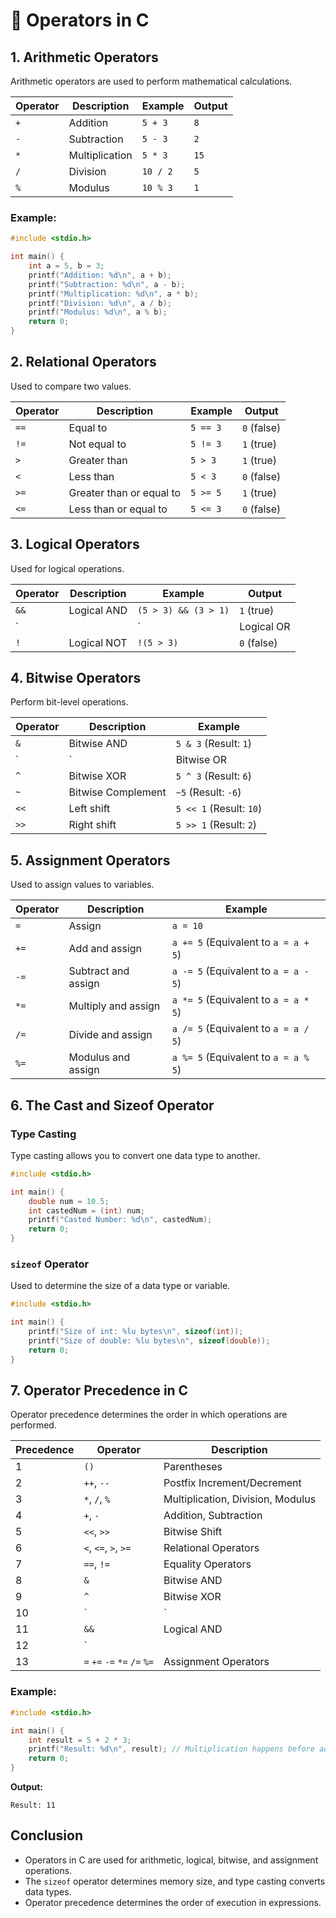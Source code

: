 # 📌 Operators in C

## 1. Arithmetic Operators
Arithmetic operators are used to perform mathematical calculations.

| Operator | Description | Example | Output |
|----------|-------------|---------|--------|
| `+` | Addition | `5 + 3` | `8` |
| `-` | Subtraction | `5 - 3` | `2` |
| `*` | Multiplication | `5 * 3` | `15` |
| `/` | Division | `10 / 2` | `5` |
| `%` | Modulus | `10 % 3` | `1` |

### Example:
```c
#include <stdio.h>

int main() {
    int a = 5, b = 3;
    printf("Addition: %d\n", a + b);
    printf("Subtraction: %d\n", a - b);
    printf("Multiplication: %d\n", a * b);
    printf("Division: %d\n", a / b);
    printf("Modulus: %d\n", a % b);
    return 0;
}
```

## 2. Relational Operators
Used to compare two values.

| Operator | Description | Example | Output |
|----------|-------------|---------|--------|
| `==` | Equal to | `5 == 3` | `0` (false) |
| `!=` | Not equal to | `5 != 3` | `1` (true) |
| `>` | Greater than | `5 > 3` | `1` (true) |
| `<` | Less than | `5 < 3` | `0` (false) |
| `>=` | Greater than or equal to | `5 >= 5` | `1` (true) |
| `<=` | Less than or equal to | `5 <= 3` | `0` (false) |

## 3. Logical Operators
Used for logical operations.

| Operator | Description | Example | Output |
|----------|-------------|---------|--------|
| `&&` | Logical AND | `(5 > 3) && (3 > 1)` | `1` (true) |
| `||` | Logical OR | `(5 > 3) || (3 < 1)` | `1` (true) |
| `!` | Logical NOT | `!(5 > 3)` | `0` (false) |

## 4. Bitwise Operators
Perform bit-level operations.

| Operator | Description | Example |
|----------|-------------|---------|
| `&` | Bitwise AND | `5 & 3` (Result: `1`) |
| `|` | Bitwise OR | `5 | 3` (Result: `7`) |
| `^` | Bitwise XOR | `5 ^ 3` (Result: `6`) |
| `~` | Bitwise Complement | `~5` (Result: `-6`) |
| `<<` | Left shift | `5 << 1` (Result: `10`) |
| `>>` | Right shift | `5 >> 1` (Result: `2`) |

## 5. Assignment Operators
Used to assign values to variables.

| Operator | Description | Example |
|----------|-------------|---------|
| `=` | Assign | `a = 10` |
| `+=` | Add and assign | `a += 5` (Equivalent to `a = a + 5`) |
| `-=` | Subtract and assign | `a -= 5` (Equivalent to `a = a - 5`) |
| `*=` | Multiply and assign | `a *= 5` (Equivalent to `a = a * 5`) |
| `/=` | Divide and assign | `a /= 5` (Equivalent to `a = a / 5`) |
| `%=` | Modulus and assign | `a %= 5` (Equivalent to `a = a % 5`) |

## 6. The Cast and Sizeof Operator

### Type Casting
Type casting allows you to convert one data type to another.

```c
#include <stdio.h>

int main() {
    double num = 10.5;
    int castedNum = (int) num;
    printf("Casted Number: %d\n", castedNum);
    return 0;
}
```

### `sizeof` Operator
Used to determine the size of a data type or variable.

```c
#include <stdio.h>

int main() {
    printf("Size of int: %lu bytes\n", sizeof(int));
    printf("Size of double: %lu bytes\n", sizeof(double));
    return 0;
}
```

## 7. Operator Precedence in C
Operator precedence determines the order in which operations are performed.

| Precedence | Operator | Description |
|------------|---------|-------------|
| 1 | `()` | Parentheses |
| 2 | `++`, `--` | Postfix Increment/Decrement |
| 3 | `*`, `/`, `%` | Multiplication, Division, Modulus |
| 4 | `+`, `-` | Addition, Subtraction |
| 5 | `<<`, `>>` | Bitwise Shift |
| 6 | `<`, `<=`, `>`, `>=` | Relational Operators |
| 7 | `==`, `!=` | Equality Operators |
| 8 | `&` | Bitwise AND |
| 9 | `^` | Bitwise XOR |
| 10 | `|` | Bitwise OR |
| 11 | `&&` | Logical AND |
| 12 | `||` | Logical OR |
| 13 | `=` `+=` `-=` `*=` `/=` `%=` | Assignment Operators |

### Example:
```c
#include <stdio.h>

int main() {
    int result = 5 + 2 * 3;
    printf("Result: %d\n", result); // Multiplication happens before addition
    return 0;
}
```

**Output:**
```
Result: 11
```

## Conclusion
- Operators in C are used for arithmetic, logical, bitwise, and assignment operations.
- The `sizeof` operator determines memory size, and type casting converts data types.
- Operator precedence determines the order of execution in expressions.
